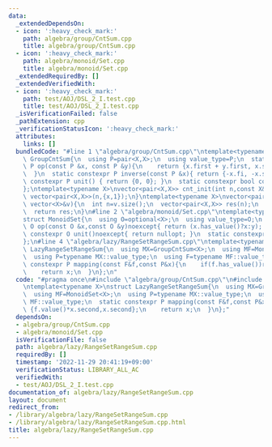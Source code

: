 ```yaml
---
data:
  _extendedDependsOn:
  - icon: ':heavy_check_mark:'
    path: algebra/group/CntSum.cpp
    title: algebra/group/CntSum.cpp
  - icon: ':heavy_check_mark:'
    path: algebra/monoid/Set.cpp
    title: algebra/monoid/Set.cpp
  _extendedRequiredBy: []
  _extendedVerifiedWith:
  - icon: ':heavy_check_mark:'
    path: test/AOJ/DSL_2_I.test.cpp
    title: test/AOJ/DSL_2_I.test.cpp
  _isVerificationFailed: false
  _pathExtension: cpp
  _verificationStatusIcon: ':heavy_check_mark:'
  attributes:
    links: []
  bundledCode: "#line 1 \"algebra/group/CntSum.cpp\"\ntemplate<typename X>\nstruct\
    \ GroupCntSum{\n  using P=pair<X,X>;\n  using value_type=P;\n  static constexpr\
    \ P op(const P &x, const P &y){\n    return {x.first + y.first, x.second + y.second};\n\
    \  }\n  static constexpr P inverse(const P &x){ return {-x.fi, -x.se}; }\n  static\
    \ constexpr P unit() { return {0, 0}; }\n  static constexpr bool commute = true;\n\
    };\ntemplate<typename X>\nvector<pair<X,X>> cnt_init(int n,const X&x){\n  return\
    \ vector<pair<X,X>>(n,{x,1});\n}\ntemplate<typename X>\nvector<pair<X,X>> cnt_init(const\
    \ vector<X>&v){\n  int n=v.size();\n  vector<pair<X,X>> res(n);\n  for(int i=0;i<n;i++)res[i]={v[i],1};\n\
    \  return res;\n}\n#line 2 \"algebra/monoid/Set.cpp\"\ntemplate<typename X>\n\
    struct MonoidSet{\n  using O=optional<X>;\n  using value_type=O;\n  static constexpr\
    \ O op(const O &x,const O &y)noexcept{ return (x.has_value()?x:y); }\n  static\
    \ constexpr O unit()noexcept{ return nullopt; }\n  static constexpr bool commute=false;\n\
    };\n#line 4 \"algebra/lazy/RangeSetRangeSum.cpp\"\ntemplate<typename X>\nstruct\
    \ LazyRangeSetRangeSum{\n  using MX=GroupCntSum<X>;\n  using MF=MonoidSet<X>;\n\
    \  using P=typename MX::value_type;\n  using F=typename MF::value_type;\n  static\
    \ constexpr P mapping(const F&f,const P&x){\n    if(f.has_value())return {f.value()*x.second,x.second};\n\
    \    return x;\n  }\n};\n"
  code: "#pragma once\n#include \"algebra/group/CntSum.cpp\"\n#include \"algebra/monoid/Set.cpp\"\
    \ntemplate<typename X>\nstruct LazyRangeSetRangeSum{\n  using MX=GroupCntSum<X>;\n\
    \  using MF=MonoidSet<X>;\n  using P=typename MX::value_type;\n  using F=typename\
    \ MF::value_type;\n  static constexpr P mapping(const F&f,const P&x){\n    if(f.has_value())return\
    \ {f.value()*x.second,x.second};\n    return x;\n  }\n};"
  dependsOn:
  - algebra/group/CntSum.cpp
  - algebra/monoid/Set.cpp
  isVerificationFile: false
  path: algebra/lazy/RangeSetRangeSum.cpp
  requiredBy: []
  timestamp: '2022-11-29 20:41:19+09:00'
  verificationStatus: LIBRARY_ALL_AC
  verifiedWith:
  - test/AOJ/DSL_2_I.test.cpp
documentation_of: algebra/lazy/RangeSetRangeSum.cpp
layout: document
redirect_from:
- /library/algebra/lazy/RangeSetRangeSum.cpp
- /library/algebra/lazy/RangeSetRangeSum.cpp.html
title: algebra/lazy/RangeSetRangeSum.cpp
---
```

